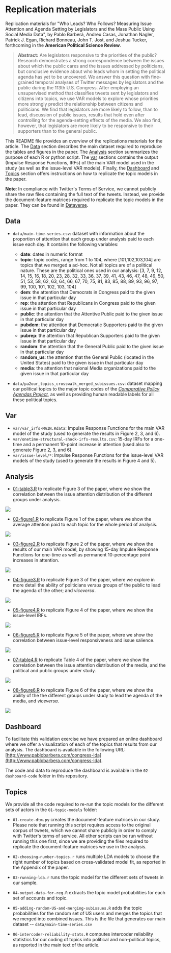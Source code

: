 # Replication materials

Replication materials for "Who Leads? Who Follows? Measuring Issue Attention and Agenda Setting by Legislators and the Mass Public Using Social Media Data", by Pablo Barberá, Andreu Casas, Jonathan Nagler, Patrick J. Egan, Richard Bonneau, John T. Jost, and Joshua Tucker, forthcoming in the __American Political Science Review__.

> __Abstract:__
> Are legislators responsive to the priorities of the public? Research demonstrates a strong correspondence between the issues about which the public cares and the issues addressed by politicians, but conclusive evidence about who leads whom in setting the political agenda has yet to be uncovered. We answer this question with fine-grained temporal analyses of Twitter messages by legislators and the public during the 113th U.S. Congress. After employing an unsupervised method that classifies tweets sent by legislators and citizens into topics, we use VAR models to explore whose priorities more strongly predict the relationship between citizens and politicians. We find that legislators are more likely to follow, than to lead, discussion of public issues, results that hold even after controlling for the agenda-setting effects of the media. We also find, however, that legislators are more likely to be responsive to their supporters than to the general public.

This README file provides an overview of the replications materials for the article. The [Data](https://github.com/SMAPPNYU/lead_follow_apsr#data) section describes the main dataset required to reproduce the tables and figures in the paper. The [Analysis](https://github.com/SMAPPNYU/lead_follow_apsr#code) section summarizes the purpose of each R or python script. The [var](https://github.com/SMAPPNYU/lead_follow_apsr#var) sections contains the output (Impulse Response Functions, IRFs) of the main VAR model used in the study (as well as the issue-level VAR models). Finally, the [Dashboard](https://github.com/SMAPPNYU/lead_follow_apsr#dashboard) and [Topics](https://github.com/SMAPPNYU/lead_follow_apsr#topics) section offers instructions on how to replicate the topic models in the paper.

__Note__: In compliance with Twitter's Terms of Service, we cannot publicly share the raw files containing the full text of the tweets. Instead, we provide the document-feature matrices required to replicate the topic models in the paper. They can be found in [Dataverse](http://dx.doi.org/ADD_LINK_WHEN_AVAILABLE). 

## Data
  - `data/main-time-series.csv`: dataset with information about the proportion of attention that each group under analysis paid to each issue each day. It contains the following variables:
      - **date**: dates in numeric format
      - **topic**: topic codes, range from 1 to 104, where [101,102,103,104] are topics that we merged a ad-hoc. Not all topics are of a political nature. These are the political ones used in our analysis: [3, 7, 9, 12, 14, 15, 16, 18, 20, 23, 28, 32, 33, 36, 37, 39, 41, 43, 46, 47, 48, 49, 50, 51, 53, 58, 62, 63, 64, 66, 67, 70, 75, 81, 83, 85, 88, 89, 93, 96, 97, 99, 100, 101, 102, 103, 104]
      - **dem**: the attention that Democrats in Congress paid to the given issue in that particular day
      - **rep**: the attention that Republicans in Congress paid to the given issue in that particular day
      - **public**: the attention that the Attentive Public paid to the given issue in that particular day      
      - **pubdem**: the attention that Democratic Supporters paid to the given issue in that particular day
      - **pubrep**: the attention that Republican Supporters paid to the given issue in that particular day      
      - **random**: the attention that the General Public paid to the given issue in that particular day
      - **random_us**: the attention that the General Public (located in the United States) paid to the given issue in that particular day            
      - **media**: the attention that naional Media organizations paid to the given issue in that particular day
      
 - `data/pa2our_topics_crosswalk_merged_subissues.csv`: dataset mapping our political topics to the major topic codes of the [_Comparative Policy Agendas Project_](https://www.comparativeagendas.net/pages/master-codebook), as well as providing human readable labels for all these political topics.
 
## Var

  - `var/var_irfs-MAIN.Rdata`: Impulse Response Functions for the main VAR model of the study (used to generate the results in Figure 2, 3, and 6). 
  - `var/onetime-structural-shock-irfs-results.csv`: 15-day IRFs for a one-time and a permanent 10-point increase in attention (used also to generate Figure 2, 3, and 6).
  - `var/issue-level/*`: Impulse Response Functions for the issue-level VAR models of the study (used to generate the results in Figure 4 and 5).
  

## Analysis
  - [01-table3.R](https://github.com/SMAPPNYU/lead_follow_apsr/blob/master/03-analysis/01-table3.R) to replicate Figure 3 of the paper, where we show the correlation between the issue attention distribution of the different groups under analysis.

<img src = "https://github.com/SMAPPNYU/lead_follow_apsr/blob/master/images/table3.png">


  - [02-figure1.R](https://github.com/SMAPPNYU/lead_follow_apsr/blob/master/03-analysis/02-figure1.R) to replicate Figure 1 of the paper, where we show the average attention paid to each topic for the whole period of analysis.

<img src = "https://github.com/SMAPPNYU/lead_follow_apsr/blob/master/images/figure1.png">

  - [03-figure2.R](https://github.com/SMAPPNYU/lead_follow_apsr/blob/master/03-analysis/03-figure2.R) to replicate Figure 2 of the paper, where we show the results of our main VAR model, by showing 15-day Impulse Response Functions for one-time as well as permanent 10-percentage point increases in attention.

<img src = "https://github.com/SMAPPNYU/lead_follow_apsr/blob/master/images/figure2.png">

  - [04-figure3.R](https://github.com/SMAPPNYU/lead_follow_apsr/blob/master/03-analysis/04-figure3.R) to replicate Figure 3 of the paper,  where we explore in more detail the ability of politicians *versus* groups of the public to lead the agenda of the other; and *viceversa*.

<img src = "https://github.com/SMAPPNYU/lead_follow_apsr/blob/master/images/figure3.png">

  - [05-figure4.R](https://github.com/SMAPPNYU/lead_follow_apsr/blob/master/03-analysis/05-figure4.R) to replicate Figure 4 of the paper,  where we show the issue-level IRFs.

<img src = "https://github.com/SMAPPNYU/lead_follow_apsr/blob/master/images/figure4.png">

  - [06-figure5.R](https://github.com/SMAPPNYU/lead_follow_apsr/blob/master/03-analysis/06-figure5.R) to replicate Figure 5 of the paper, where we show the correlation between issue-level responsiveness and issue salience.

<img src = "https://github.com/SMAPPNYU/lead_follow_apsr/blob/master/images/figure5.png">

  - [07-table4.R](https://github.com/SMAPPNYU/lead_follow_apsr/blob/master/03-analysis/07-table4.R) to replicate Table 4 of the paper, where we show the correlation between the issue attention distribution of the media, and the political and public groups under study.

<img src = "https://github.com/SMAPPNYU/lead_follow_apsr/blob/master/images/table4.png">

  - [08-figure6.R](https://github.com/SMAPPNYU/lead_follow_apsr/blob/master/03-analysis/08-figure6.R) to replicate Figure 6 of the paper, where we show the ability of the the different groups under study to lead the agenda of the media, and _viceversa_.

<img src = "https://github.com/SMAPPNYU/lead_follow_apsr/blob/master/images/figure6.png">

## Dashboard

To facilitate this validation exercise we have prepared an online dashboard where we offer a visualization of each of the topics that results from our analysis. The dashboard is available in the following URL: [http://www.pablobarbera.com/congress-lda](http://www.pablobarbera.com/congress-lda). 

The code and data to reproduce the dashboard is available in the `02-dashboard-code` folder in this repository.

## Topics

We provide all the code required to re-run the topic models for the different sets of actors in the `01-topic-models` folder:

  - `01-create-dtm.py` creates the document-feature matrices in our study. Please note that running this script requires access to the original corpus of tweets, which we cannot share publicly in order to comply with Twitter's terms of service. All other scripts can be run without running this one first, since we are providing the files required to replicate the document-feature matrices we use in the analysis.

  - `02-choosing-number-topics.r` runs multiple LDA models to choose the right number of topics based on cross-validated model fit, as reported in the Appendix of the paper.

  - `03-running-lda.r`  runs the topic model for the different sets of tweets in our sample.

  - `04-output-data-for-reg.R` extracts the topic model probabilities for each set of accounts and topic.

  - `05-adding-random-US-and-merging-subissues.R` adds the topic probabilities for the random set of US users and merges the topics that we merged into combined issues. This is the file that generates our main dataset -- `data/main-time-series.csv`

  - `06-intercoder-reliability-stats.R` computes intercoder reliability statistics for our coding of topics into political and non-political topics, as reported in the main text of the article.
